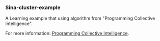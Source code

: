 ### Sina-cluster-example
A Learning example that using algorithm from "Programming Collective Intelligence".

For more information: [Programming Collective Intelligence](http://shop.oreilly.com/product/9780596529321.do).
